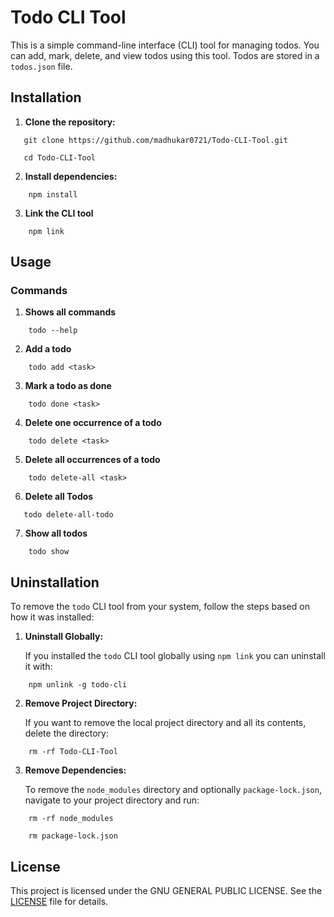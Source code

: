 # Todo CLI Tool

This is a simple command-line interface (CLI) tool for managing todos. You can add, mark, delete, and view todos using this tool. Todos are stored in a `todos.json` file.

## Installation

1. **Clone the repository:**

```
   git clone https://github.com/madhukar0721/Todo-CLI-Tool.git

   cd Todo-CLI-Tool
```

2. **Install dependencies:**

```
    npm install
```

3. **Link the CLI tool**
  
```
    npm link
```

## Usage
 
### Commands

1. **Shows all commands**
```
    todo --help
```

2. **Add a todo**
```
    todo add <task>
```

3. **Mark a todo as done**
```
    todo done <task>
```
4. **Delete one occurrence of a todo**
```
    todo delete <task>
```
5. **Delete all occurrences of a todo**
```
    todo delete-all <task>
```
6. **Delete all Todos**
```
   todo delete-all-todo
```
7. **Show all todos**
```
    todo show
```
## Uninstallation

To remove the `todo` CLI tool from your system, follow the steps based on how it was installed:

1. **Uninstall Globally:**

    If you installed the `todo` CLI tool globally using `npm link` you can uninstall it with:
```
    npm unlink -g todo-cli
```
2. **Remove Project Directory:**

    If you want to remove the local project directory and all its contents, delete the directory:

```
    rm -rf Todo-CLI-Tool 
```
3. **Remove Dependencies:**

    To remove the `node_modules` directory and optionally `package-lock.json`, navigate to your project directory and run:

```
    rm -rf node_modules

    rm package-lock.json
```
## License

This project is licensed under the  GNU GENERAL PUBLIC LICENSE. See the [LICENSE](LICENSE) file for details.

